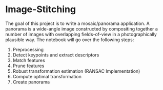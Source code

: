 # Image-Stitching
The goal of this project is to write a mosaic/panorama application. A panorama is a wide-angle image constructed
by compositing together a number of images with overlapping fields-of-view in a photographically plausible way. The notebook will go over the following steps:

1. Preprocessing
2. Detect keypoints and extract descriptors
3. Match features
4. Prune features
5. Robust transformation estimation (RANSAC Implementation)
6. Compute optimal transformation
7. Create panorama
